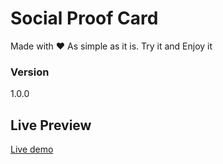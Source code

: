 # Social Proof Card

Made with ❤️
As simple as it is. Try it and Enjoy it

### Version

1.0.0

## Live Preview

[Live demo](https://social-proof-44a06c.netlify.app)
